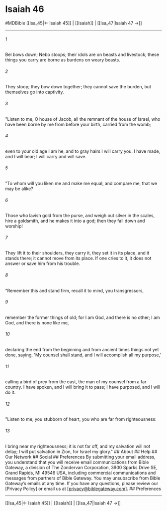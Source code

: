 # Isaiah 46
#MDBible
[[Isa_45|← Isaiah 45]] | [[Isaiah]] | [[Isa_47|Isaiah 47 →]]

***


###### 1 
Bel bows down; Nebo stoops; their idols are on beasts and livestock; these things you carry are borne as burdens on weary beasts. 

###### 2 
They stoop; they bow down together; they cannot save the burden, but themselves go into captivity. 

###### 3 
"Listen to me, O house of Jacob, all the remnant of the house of Israel, who have been borne by me from before your birth, carried from the womb; 

###### 4 
even to your old age I am he, and to gray hairs I will carry you. I have made, and I will bear; I will carry and will save. 

###### 5 
"To whom will you liken me and make me equal, and compare me, that we may be alike? 

###### 6 
Those who lavish gold from the purse, and weigh out silver in the scales, hire a goldsmith, and he makes it into a god; then they fall down and worship! 

###### 7 
They lift it to their shoulders, they carry it, they set it in its place, and it stands there; it cannot move from its place. If one cries to it, it does not answer or save him from his trouble. 

###### 8 
"Remember this and stand firm, recall it to mind, you transgressors, 

###### 9 
remember the former things of old; for I am God, and there is no other; I am God, and there is none like me, 

###### 10 
declaring the end from the beginning and from ancient times things not yet done, saying, 'My counsel shall stand, and I will accomplish all my purpose,' 

###### 11 
calling a bird of prey from the east, the man of my counsel from a far country. I have spoken, and I will bring it to pass; I have purposed, and I will do it. 

###### 12 
"Listen to me, you stubborn of heart, you who are far from righteousness: 

###### 13 
I bring near my righteousness; it is not far off, and my salvation will not delay; I will put salvation in Zion, for Israel my glory." ## About ## Help ## Our Network ## Social ## Preferences By submitting your email address, you understand that you will receive email communications from Bible Gateway, a division of The Zondervan Corporation, 3900 Sparks Drive SE, Grand Rapids, MI 49546 USA, including commercial communications and messages from partners of Bible Gateway. You may unsubscribe from Bible Gateway&rsquo;s emails at any time. If you have any questions, please review our [Privacy Policy] or email us at [privacy@biblegateway.com]. ## Preferences

***

[[Isa_45|← Isaiah 45]] | [[Isaiah]] | [[Isa_47|Isaiah 47 →]]
